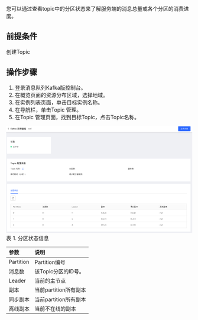 您可以通过查看topic中的分区状态来了解服务端的消息总量或各个分区的消费进度。

## 前提条件
创建Topic
## 操作步骤
1. 登录消息队列Kafka版控制台。
2. 在概览页面的资源分布区域，选择地域。
3. 在实例列表页面，单击目标实例名称。
4. 在导航栏，单击Topic 管理。
5. 在Topic 管理页面，找到目标Topic，点击Topic名称。


![分区状态](/documentation/Middleware/JCS-for-Kafka/image/分区状态.png)
表 1. 分区状态信息

|参数| 说明 | 
|:--|:---|
|Partition	|Partition编号|
|消息数	|该Topic分区的ID号。|
|Leader	|当前的主节点|
|副本	|当前partition所有副本|
|同步副本	|当前partition所有副本|
|离线副本	|当前不在线的副本|
